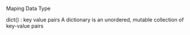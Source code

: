 Maping Data Type 

dict()  : key value pairs 
A dictionary is an unordered, mutable collection of key-value pairs


